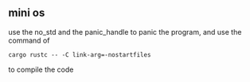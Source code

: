 ## mini os

use the no_std and the panic_handle to panic the program, and use the command of 
```shell
cargo rustc -- -C link-arg=-nostartfiles
```
to compile the code 
